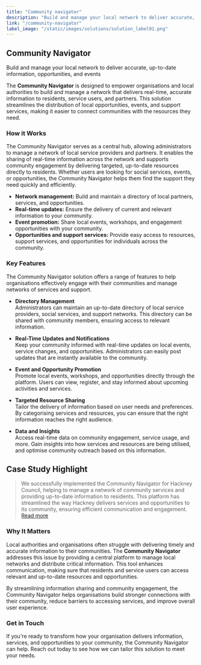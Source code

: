 ```yaml
---
title: "Community navigator"
description: "Build and manage your local network to deliver accurate, up-to-date information, opportunities and events."
link: "/community-navigator"
label_image: "/static/images/solutions/solution_label01.png"
---
```


## Community Navigator  

Build and manage your local network to deliver accurate, up-to-date information, opportunities, and events

The **Community Navigator** is designed to empower organisations and local authorities to build and manage a network that delivers real-time, accurate information to residents, service users, and partners. This solution streamlines the distribution of local opportunities, events, and support services, making it easier to connect communities with the resources they need.

### How it Works  
The Community Navigator serves as a central hub, allowing administrators to manage a network of local service providers and partners. It enables the sharing of real-time information across the network and supports community engagement by delivering targeted, up-to-date resources directly to residents. Whether users are looking for social services, events, or opportunities, the Community Navigator helps them find the support they need quickly and efficiently.

- **Network management:** Build and maintain a directory of local partners, services, and opportunities.
- **Real-time updates:** Ensure the delivery of current and relevant information to your community.
- **Event promotion:** Share local events, workshops, and engagement opportunities with your community.
- **Opportunities and support services:** Provide easy access to resources, support services, and opportunities for individuals across the community.

### Key Features  
The Community Navigator solution offers a range of features to help organisations effectively engage with their communities and manage networks of services and support.

- **Directory Management**  
  Administrators can maintain an up-to-date directory of local service providers, social services, and support networks. This directory can be shared with community members, ensuring access to relevant information.

- **Real-Time Updates and Notifications**  
  Keep your community informed with real-time updates on local events, service changes, and opportunities. Administrators can easily post updates that are instantly available to the community.

- **Event and Opportunity Promotion**  
  Promote local events, workshops, and opportunities directly through the platform. Users can view, register, and stay informed about upcoming activities and services.

- **Targeted Resource Sharing**  
  Tailor the delivery of information based on user needs and preferences. By categorising services and resources, you can ensure that the right information reaches the right audience.

- **Data and Insights**  
  Access real-time data on community engagement, service usage, and more. Gain insights into how services and resources are being utilised, and optimise community outreach based on this information.

## Case Study Highlight
> We successfully implemented the Community Navigator for Hackney Council, helping to manage a network of community services and providing up-to-date information to residents. This platform has streamlined the way Hackney delivers services and opportunities to its community, ensuring efficient communication and engagement.<a class="topline-cta" href="https://draft.mortar.works/case-studies/community-navigation-in-hackney/">  Read more</a>

### Why It Matters  
Local authorities and organisations often struggle with delivering timely and accurate information to their communities. The **Community Navigator** addresses this issue by providing a central platform to manage local networks and distribute critical information. This tool enhances communication, making sure that residents and service users can access relevant and up-to-date resources and opportunities.

By streamlining information sharing and community engagement, the Community Navigator helps organisations build stronger connections with their community, reduce barriers to accessing services, and improve overall user experience.

### Get in Touch  
If you're ready to transform how your organisation delivers information, services, and opportunities to your community, the Community Navigator can help. Reach out today to see how we can tailor this solution to meet your needs.

